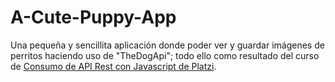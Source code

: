 # A-Cute-Puppy-App
Una pequeña y sencillita aplicación donde poder ver y guardar imágenes de perritos haciendo uso de "TheDogApi"; todo ello como resultado del curso de [Consumo de API Rest con Javascript de Platzi](https://platzi.com/cursos/api/).
